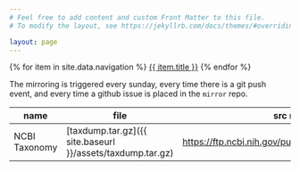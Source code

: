 ```yaml
---
# Feel free to add content and custom Front Matter to this file.
# To modify the layout, see https://jekyllrb.com/docs/themes/#overriding-theme-defaults

layout: page
---
```


{% for item in site.data.navigation %}
  <a href="{{ item.url }}">{{ item.title }}</a>
{% endfor %}

The mirroring is triggered every sunday, every time there is a git push event, and every time a github issue is placed in the `mirror` repo.

| name | file | src mirror |
| ---- | ---- | ---------- |
| NCBI Taxonomy | [taxdump.tar.gz]({{ site.baseurl }}/assets/taxdump.tar.gz) | <https://ftp.ncbi.nih.gov/pub/taxonomy/taxdump.tar.gz> |
